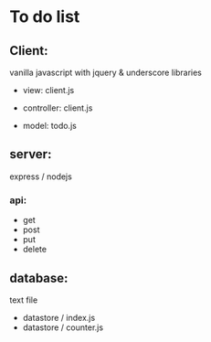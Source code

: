 # To do list

## Client:
vanilla javascript with jquery & underscore libraries

- view:
client.js

- controller:
client.js

- model:
todo.js

## server:
express / nodejs

### api:
- get
- post
- put
- delete

## database:
text file

- datastore / index.js
- datastore / counter.js
